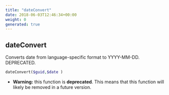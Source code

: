 ```yaml
---
title: "dateConvert"
date: 2018-06-03T12:46:34+00:00
weight: 0
generated: true
---
```


## dateConvert

Converts date from language-specific format to YYYY-MM-DD. DEPRECATED.

```php
dateConvert($guid,$date )
```



* **Warning:** this function is **deprecated**. This means that this function will likely be removed in a future version.



